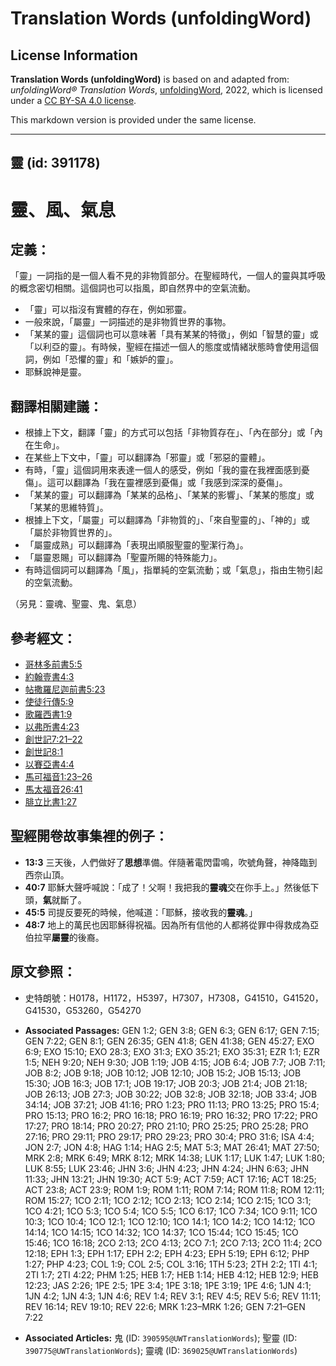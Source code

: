 # Translation Words (unfoldingWord)

## License Information

**Translation Words (unfoldingWord)** is based on and adapted from: _unfoldingWord® Translation Words_, [unfoldingWord](https://unfoldingword.org/utw), 2022, which is licensed under a [CC BY-SA 4.0 license](https://creativecommons.org/licenses/by-sa/4.0/legalcode.en).

This markdown version is provided under the same license.



--------------------------------

## 靈 (id: 391178)

靈、風、氣息
======

定義：
---

「靈」一詞指的是一個人看不見的非物質部分。在聖經時代，一個人的靈與其呼吸的概念密切相關。這個詞也可以指風，即自然界中的空氣流動。

* 「靈」可以指沒有實體的存在，例如邪靈。
* 一般來說，「屬靈」一詞描述的是非物質世界的事物。
* 「某某的靈」這個詞也可以意味著「具有某某的特徵」，例如「智慧的靈」或「以利亞的靈」。有時候，聖經在描述一個人的態度或情緒狀態時會使用這個詞，例如「恐懼的靈」和「嫉妒的靈」。
* 耶穌說神是靈。

翻譯相關建議：
-------

* 根據上下文，翻譯「靈」的方式可以包括「非物質存在」、「內在部分」或「內在生命」。
* 在某些上下文中，「靈」可以翻譯為「邪靈」或「邪惡的靈體」。
* 有時，「靈」這個詞用來表達一個人的感受，例如「我的靈在我裡面感到憂傷」。這可以翻譯為「我在靈裡感到憂傷」或「我感到深深的憂傷」。
* 「某某的靈」可以翻譯為「某某的品格」、「某某的影響」、「某某的態度」或「某某的思維特質」。
* 根據上下文，「屬靈」可以翻譯為「非物質的」、「來自聖靈的」、「神的」或「屬於非物質世界的」。
* 「屬靈成熟」可以翻譯為「表現出順服聖靈的聖潔行為」。
* 「屬靈恩賜」可以翻譯為「聖靈所賜的特殊能力」。
* 有時這個詞可以翻譯為「風」，指單純的空氣流動；或「氣息」，指由生物引起的空氣流動。

（另見：靈魂、聖靈、鬼、氣息）

參考經文：
-----

* [哥林多前書5:5](https://ref.ly/1Cor5:5)
* [約翰壹書4:3](https://ref.ly/1John4:3)
* [帖撒羅尼迦前書5:23](https://ref.ly/1Thess5:23)
* [使徒行傳5:9](https://ref.ly/Acts5:9)
* [歌羅西書1:9](https://ref.ly/Col1:9)
* [以弗所書4:23](https://ref.ly/Eph4:23)
* [創世記7:21–22](https://ref.ly/Gen7:21-Gen7:22)
* [創世記8:1](https://ref.ly/Gen8:1)
* [以賽亞書4:4](https://ref.ly/Isa4:4)
* [馬可福音1:23–26](https://ref.ly/Mark1:23-Mark1:26)
* [馬太福音26:41](https://ref.ly/Matt26:41)
* [腓立比書1:27](https://ref.ly/Phil1:27)

聖經開卷故事集裡的例子：
------------

* **13:3** 三天後，人們做好了**思想**準備。伴隨著電閃雷鳴，吹號角聲，神降臨到西奈山頂。
* **40:7** 耶穌大聲呼喊說：「成了！父啊！我把我的**靈魂**交在你手上。」然後低下頭，**氣**就斷了。
* **45:5** 司提反要死的時候，他喊道：「耶穌，接收我的**靈魂**。」
* **48:7** 地上的萬民也因耶穌得祝福。因為所有信他的人都將從罪中得救成為亞伯拉罕**屬靈**的後裔。

原文參照：
-----

* 史特朗號：H0178，H1172，H5397，H7307，H7308，G41510，G41520，G41530，G53260，G54270

* **Associated Passages:** GEN 1:2; GEN 3:8; GEN 6:3; GEN 6:17; GEN 7:15; GEN 7:22; GEN 8:1; GEN 26:35; GEN 41:8; GEN 41:38; GEN 45:27; EXO 6:9; EXO 15:10; EXO 28:3; EXO 31:3; EXO 35:21; EXO 35:31; EZR 1:1; EZR 1:5; NEH 9:20; NEH 9:30; JOB 1:19; JOB 4:15; JOB 6:4; JOB 7:7; JOB 7:11; JOB 8:2; JOB 9:18; JOB 10:12; JOB 12:10; JOB 15:2; JOB 15:13; JOB 15:30; JOB 16:3; JOB 17:1; JOB 19:17; JOB 20:3; JOB 21:4; JOB 21:18; JOB 26:13; JOB 27:3; JOB 30:22; JOB 32:8; JOB 32:18; JOB 33:4; JOB 34:14; JOB 37:21; JOB 41:16; PRO 1:23; PRO 11:13; PRO 13:25; PRO 15:4; PRO 15:13; PRO 16:2; PRO 16:18; PRO 16:19; PRO 16:32; PRO 17:22; PRO 17:27; PRO 18:14; PRO 20:27; PRO 21:10; PRO 25:25; PRO 25:28; PRO 27:16; PRO 29:11; PRO 29:17; PRO 29:23; PRO 30:4; PRO 31:6; ISA 4:4; JON 2:7; JON 4:8; HAG 1:14; HAG 2:5; MAT 5:3; MAT 26:41; MAT 27:50; MRK 2:8; MRK 6:49; MRK 8:12; MRK 14:38; LUK 1:17; LUK 1:47; LUK 1:80; LUK 8:55; LUK 23:46; JHN 3:6; JHN 4:23; JHN 4:24; JHN 6:63; JHN 11:33; JHN 13:21; JHN 19:30; ACT 5:9; ACT 7:59; ACT 17:16; ACT 18:25; ACT 23:8; ACT 23:9; ROM 1:9; ROM 1:11; ROM 7:14; ROM 11:8; ROM 12:11; ROM 15:27; 1CO 2:11; 1CO 2:12; 1CO 2:13; 1CO 2:14; 1CO 2:15; 1CO 3:1; 1CO 4:21; 1CO 5:3; 1CO 5:4; 1CO 5:5; 1CO 6:17; 1CO 7:34; 1CO 9:11; 1CO 10:3; 1CO 10:4; 1CO 12:1; 1CO 12:10; 1CO 14:1; 1CO 14:2; 1CO 14:12; 1CO 14:14; 1CO 14:15; 1CO 14:32; 1CO 14:37; 1CO 15:44; 1CO 15:45; 1CO 15:46; 1CO 16:18; 2CO 2:13; 2CO 4:13; 2CO 7:1; 2CO 7:13; 2CO 11:4; 2CO 12:18; EPH 1:3; EPH 1:17; EPH 2:2; EPH 4:23; EPH 5:19; EPH 6:12; PHP 1:27; PHP 4:23; COL 1:9; COL 2:5; COL 3:16; 1TH 5:23; 2TH 2:2; 1TI 4:1; 2TI 1:7; 2TI 4:22; PHM 1:25; HEB 1:7; HEB 1:14; HEB 4:12; HEB 12:9; HEB 12:23; JAS 2:26; 1PE 2:5; 1PE 3:4; 1PE 3:18; 1PE 3:19; 1PE 4:6; 1JN 4:1; 1JN 4:2; 1JN 4:3; 1JN 4:6; REV 1:4; REV 3:1; REV 4:5; REV 5:6; REV 11:11; REV 16:14; REV 19:10; REV 22:6; MRK 1:23–MRK 1:26; GEN 7:21–GEN 7:22
* **Associated Articles:** 鬼 (ID: `390595@UWTranslationWords`); 聖靈 (ID: `390775@UWTranslationWords`); 靈魂 (ID: `369025@UWTranslationWords`)

